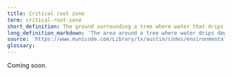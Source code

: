 ```yaml
---
title: Critical root zone
term: critical-root-zone
short_definition: The ground surrounding a tree where water that drips down from the canopy soaks into the roots.
long_definition_markdown: 'The area around a tree where water drips down from the canopy to the ground and is absorbed by the roots. The size of the critical root zone depends upon the size of the tree- larger trees have larger critical root zones. To calculate the size of the critical root zone (measured in feet), measure the diameter of the tree in inches and multiply it by two.'
source: 'https://www.municode.com/Library/tx/austin/codes/environmental_criteria_manual?nodeId=S3TRNAARPR_3.4.0TRPH'
glossary:
---
```



Coming soon.